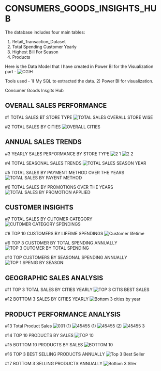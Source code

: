 # CONSUMERS_GOODS_INSIGHTS_HUB

The database includes four main tables:
1. Retail_Transaction_Dataset
2. Total Spending Customer Yearly
3. Highest Bill For Season
4. Products 

Here is the Data Model that I have created in Power BI for the Visualization part -
![CGIH](https://github.com/SubratKhare1/CONSUMERS_GOODS_INSIGHTS_HUB/assets/167521755/fc9f605d-78d9-4ef6-a37f-c31cbc247cba)

Tools used - 1) My SQL to extracted the data.
             2) Power BI for visualization.


Consumer Goods Insgits Hub

## OVERALL SALES PERFORMANCE 
 
#1 TOTAL SALES BT STORE TYPE
![TOTAL SALES OVERALL STORE WISE](https://github.com/SubratKhare1/CONSUMERS_GOODS_INSIGHTS_HUB/assets/167521755/b836a6cc-c687-4018-9e04-eabab02cec2c)



#2 TOTAL SALES BY CITIES
![OVERALL CITIES](https://github.com/SubratKhare1/CONSUMERS_GOODS_INSIGHTS_HUB/assets/167521755/0faa7e5e-63ed-4904-bb6e-d72279227ec4)



## ANNUAL SALES TRENDS

#3 YEARLY SALES PERFORMANCE BY STORE TYPE
![2 1](https://github.com/SubratKhare1/CONSUMERS_GOODS_INSIGHTS_HUB/assets/167521755/c799b3ae-8707-48c2-93fc-c03fb52e981a)
![2 2](https://github.com/SubratKhare1/CONSUMERS_GOODS_INSIGHTS_HUB/assets/167521755/4ca16fd8-08fe-4a6a-ba0e-ae0ff269ab34)



#4 TOTAL SEASONAL SALES TRENDS
![TOTAL SALES SEASON YEAR](https://github.com/SubratKhare1/CONSUMERS_GOODS_INSIGHTS_HUB/assets/167521755/ac9dd5b4-31e9-414a-a6e8-c6b22b691f69)




#5 TOTAL SALES BY PAYMENT METHOD OVER THE YEARS
![TOTAL SALES BY PAYENT METHOD](https://github.com/SubratKhare1/CONSUMERS_GOODS_INSIGHTS_HUB/assets/167521755/880e81a5-fd3e-48f0-8bdd-e85ceb811dfd)




#6 TOTAL SALES BY PROMOTIONS OVER THE YEARS
![TOTAL SALES BY PROMOTION APPLIED](https://github.com/SubratKhare1/CONSUMERS_GOODS_INSIGHTS_HUB/assets/167521755/718c33c1-0aba-4968-a5e9-d062ef5d2e4a)




## CUSTOMER INSIGHTS

#7 TOTAL SALES BY CUTOMER CATEGORY
![CUTOMER CATEGORY SPENDINGS](https://github.com/SubratKhare1/CONSUMERS_GOODS_INSIGHTS_HUB/assets/167521755/78ace884-1a0c-45bd-91cd-8bd2a28f07e4)




#8 TOP 10 CUSTOMERS BY LIFEIME SPENDINGS
![Customer lifetime](https://github.com/SubratKhare1/CONSUMERS_GOODS_INSIGHTS_HUB/assets/167521755/61c2ace7-0495-41e1-bbaf-24a2dc4a220b)




#9 TOP 3 CUSTOMER BY TOTAL SPENDING ANNUALLY
![TOP 3 CUTOMER BY TOTAL SPENDING](https://github.com/SubratKhare1/CONSUMERS_GOODS_INSIGHTS_HUB/assets/167521755/733719c4-7773-4a60-beff-4a3d07d2b912)




#10 TOP CUSTOMERS BY SEASONAL SPENDING ANNUALLY
![TOP 1 SPENIG BY SEASON](https://github.com/SubratKhare1/CONSUMERS_GOODS_INSIGHTS_HUB/assets/167521755/c1e198c8-eb2c-426b-aec5-c7bcdce39a60)




## GEOGRAPHIC SALES ANALYSIS

#11 TOP 3 TOTAL SALES BY CITIES YEARLY
![TOP 3 CITIS BEST SALES](https://github.com/SubratKhare1/CONSUMERS_GOODS_INSIGHTS_HUB/assets/167521755/4cc1ffde-4472-4978-b742-9819c68c2c4d)




#12 BOTTOM 3 SALES BY CITIES YEARLY
![Bottom 3 cities by year](https://github.com/SubratKhare1/CONSUMERS_GOODS_INSIGHTS_HUB/assets/167521755/413f42ce-92ce-42fd-bee9-693dce3f76a0)




## PRODUCT PERFORMANCE ANALYSIS

#13 Total Product Sales
![001 (1)](https://github.com/SubratKhare1/CONSUMERS_GOODS_INSIGHTS_HUB/assets/167521755/3d5d438f-73bd-4a2e-b1b4-b01da93ce20c)
![45455 (1)](https://github.com/SubratKhare1/CONSUMERS_GOODS_INSIGHTS_HUB/assets/167521755/4bd0a916-a974-49e0-8d29-fd93334420f3)
![45455 (2)](https://github.com/SubratKhare1/CONSUMERS_GOODS_INSIGHTS_HUB/assets/167521755/8721081a-a3f8-400b-b9d1-d3fa6949635a)
![45455 3](https://github.com/SubratKhare1/CONSUMERS_GOODS_INSIGHTS_HUB/assets/167521755/214f81e8-a7f9-4cd8-966a-ac0ab27b5565)




#14 TOP 10 PRODUCTS BY SALES
![TOP 10](https://github.com/SubratKhare1/CONSUMERS_GOODS_INSIGHTS_HUB/assets/167521755/55985dd7-95c1-462a-8bf3-256fc7a07614)




#15 BOTTOM 10 PRODUCTS BY SALES
![BOTTOM 10](https://github.com/SubratKhare1/CONSUMERS_GOODS_INSIGHTS_HUB/assets/167521755/1011d1f6-2d0b-4a7d-9082-81190b1a7771)



#16 TOP 3 BEST SELLING PRODUCTS ANNUALLY
![Top 3 Best Seller](https://github.com/SubratKhare1/CONSUMERS_GOODS_INSIGHTS_HUB/assets/167521755/f854959d-f11b-4102-b99a-3fbcfe77d585)




#17 BOTTOM 3 SELLING PRODUCTS ANNUALLY
![Bottom 3 Sller](https://github.com/SubratKhare1/CONSUMERS_GOODS_INSIGHTS_HUB/assets/167521755/92a29047-9503-4298-a7a1-917d249ca6da)


